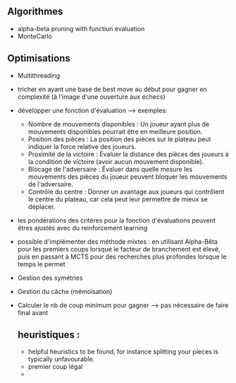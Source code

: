 ## Algorithmes 
* alpha-beta pruning with functiun evaluation
* MonteCarlo

## Optimisations
* Multithreading
* tricher en ayant une base de best move au début pour gagner en complexité (à l'image d'une ouverture aux échecs)
* développer  une fonction d'évaluation --> exemples:
  * Nombre de mouvements disponibles : Un joueur ayant plus de mouvements disponibles pourrait être en meilleure position.
  * Position des pièces : La position des pièces sur le plateau peut indiquer la force relative des joueurs.
  * Proximité de la victoire : Évaluer la distance des pièces des joueurs à la condition de victoire (avoir aucun mouvement disponible).
  * Blocage de l'adversaire : Évaluer dans quelle mesure les mouvements des pièces du joueur peuvent bloquer les mouvements de l'adversaire.
  * Contrôle du centre : Donner un avantage aux joueurs qui contrôlent le centre du plateau, car cela peut leur permettre de mieux se déplacer.
* les pondérations des critères pour la fonction d'évaluations peuvent êtres ajustés avec du reinforcement learning
* possible d'implémenter des méthode mixtes : en utilisant Alpha-Bêta pour les premiers coups lorsque le facteur de branchement est élevé, puis en passant à MCTS pour des recherches plus profondes lorsque le temps le permet
* Gestion des symétries
* Gestion du câche (mémoïsation)
* Calculer le nb de coup minimum pour gagner --> pas nécessaire de faire final avant 

  ## heuristiques :
  *  helpful heuristics to be found, for instance splitting your pieces is typically unfavourable.
  *  premier coup légal
  *  
